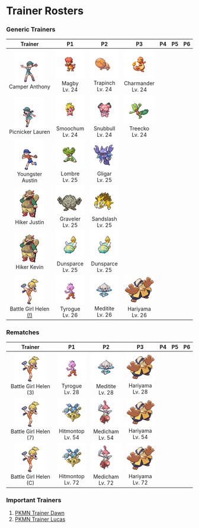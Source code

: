# Trainer Rosters

### Generic Trainers

| Trainer | P1 | P2 | P3 | P4 | P5 | P6 |
|:-------:|:--:|:--:|:--:|:--:|:--:|:--:|
| ![Camper Anthony](../../assets/trainers/camper.png)<br>Camper Anthony | ![Magby](../../assets/sprites/magby/front.gif)<br>Magby<br>Lv. 24 | ![Trapinch](../../assets/sprites/trapinch/front.gif)<br>Trapinch<br>Lv. 24 | ![Charmander](../../assets/sprites/charmander/front.gif)<br>Charmander<br>Lv. 24 |
| ![Picnicker Lauren](../../assets/trainers/picnicker.png)<br>Picnicker Lauren | ![Smoochum](../../assets/sprites/smoochum/front.gif)<br>Smoochum<br>Lv. 24 | ![Snubbull](../../assets/sprites/snubbull/front.gif)<br>Snubbull<br>Lv. 24 | ![Treecko](../../assets/sprites/treecko/front.gif)<br>Treecko<br>Lv. 24 |
| ![Youngster Austin](../../assets/trainers/youngster.png)<br>Youngster Austin | ![Lombre](../../assets/sprites/lombre/front.gif)<br>Lombre<br>Lv. 25 | ![Gligar](../../assets/sprites/gligar/front.gif)<br>Gligar<br>Lv. 25 |
| ![Hiker Justin](../../assets/trainers/hiker.png)<br>Hiker Justin | ![Graveler](../../assets/sprites/graveler/front.gif)<br>Graveler<br>Lv. 25 | ![Sandslash](../../assets/sprites/sandslash/front.gif)<br>Sandslash<br>Lv. 25 |
| ![Hiker Kevin](../../assets/trainers/hiker.png)<br>Hiker Kevin | ![Dunsparce](../../assets/sprites/dunsparce/front.gif)<br>Dunsparce<br>Lv. 25 | ![Dunsparce](../../assets/sprites/dunsparce/front.gif)<br>Dunsparce<br>Lv. 25 |
| ![Battle Girl Helen [(!)](#rematches)](../../assets/trainers/battle_girl.png)<br>Battle Girl Helen [(!)](#rematches) | ![Tyrogue](../../assets/sprites/tyrogue/front.gif)<br>Tyrogue<br>Lv. 26 | ![Meditite](../../assets/sprites/meditite/front.gif)<br>Meditite<br>Lv. 26 | ![Hariyama](../../assets/sprites/hariyama/front.gif)<br>Hariyama<br>Lv. 26 |


### Rematches

| Trainer | P1 | P2 | P3 | P4 | P5 | P6 |
|:-------:|:--:|:--:|:--:|:--:|:--:|:--:|
| ![Battle Girl Helen (3)](../../assets/trainers/battle_girl.png)<br>Battle Girl Helen (3) | ![Tyrogue](../../assets/sprites/tyrogue/front.gif)<br>Tyrogue<br>Lv. 28 | ![Meditite](../../assets/sprites/meditite/front.gif)<br>Meditite<br>Lv. 28 | ![Hariyama](../../assets/sprites/hariyama/front.gif)<br>Hariyama<br>Lv. 28 |
| ![Battle Girl Helen (7)](../../assets/trainers/battle_girl.png)<br>Battle Girl Helen (7) | ![Hitmontop](../../assets/sprites/hitmontop/front.gif)<br>Hitmontop<br>Lv. 54 | ![Medicham](../../assets/sprites/medicham/front.gif)<br>Medicham<br>Lv. 54 | ![Hariyama](../../assets/sprites/hariyama/front.gif)<br>Hariyama<br>Lv. 54 |
| ![Battle Girl Helen (C)](../../assets/trainers/battle_girl.png)<br>Battle Girl Helen (C) | ![Hitmontop](../../assets/sprites/hitmontop/front.gif)<br>Hitmontop<br>Lv. 72 | ![Medicham](../../assets/sprites/medicham/front.gif)<br>Medicham<br>Lv. 72 | ![Hariyama](../../assets/sprites/hariyama/front.gif)<br>Hariyama<br>Lv. 72 |


### Important Trainers

1. [PKMN Trainer Dawn](important_trainers.md#pkmn-trainer-dawn)
1. [PKMN Trainer Lucas](important_trainers.md#pkmn-trainer-lucas)
